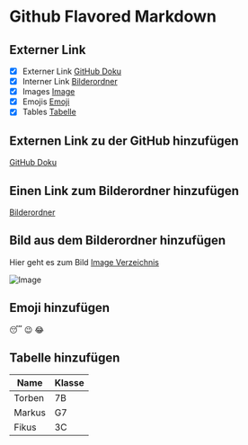 # Github Flavored Markdown

## Externer Link
- [x] Externer Link [GitHub Doku](#externen-link-zu-der-github-hinzufügen)
- [x] Interner Link [Bilderordner](#einen-link-zum-bilderordner-hinzufügen)
- [x] Images [Image](#bild-aus-dem-bilderordner-hinzufügen)
- [x] Emojis [Emoji](#emoji-hinzufügen)
- [x] Tables [Tabelle](#tabelle-hinzufügen)

## Externen Link zu der GitHub hinzufügen
[GitHub Doku](https://help.github.com/en)

## Einen Link zum Bilderordner hinzufügen
[Bilderordner](./bdl-publishing-authoring-rita339/images/)

## Bild aus dem Bilderordner hinzufügen

Hier geht es zum Bild [Image Verzeichnis](./bdl-publishing-authoring-rita339/images/logo.png)

![Image](./bdl-publishing-authoring-rita339/images/logo.png)

## Emoji hinzufügen

:sleeping: :wink: :joy:

## Tabelle hinzufügen

| Name | Klasse |
|------|--------|
| Torben | 7B |
| Markus | G7 |
| Fikus  | 3C |



